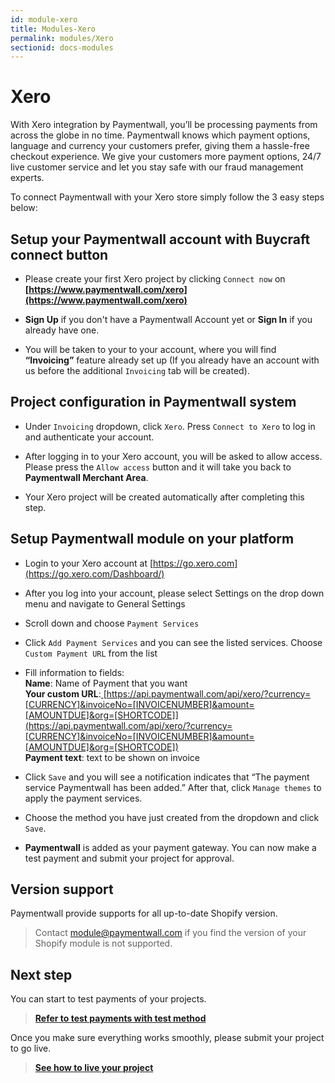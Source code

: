 ```yaml
---
id: module-xero
title: Modules-Xero
permalink: modules/Xero
sectionid: docs-modules
---
```


# Xero 

With Xero integration by Paymentwall, you’ll be processing payments from across the globe in no time. Paymentwall knows which payment options, language and currency your customers prefer, giving them a hassle-free checkout experience. We give your customers more payment options, 24/7 live customer service and let you stay safe with our fraud management experts.

To connect Paymentwall with your Xero store simply follow the 3 easy steps below:

## Setup your Paymentwall account with Buycraft connect button

* Please create your first Xero project by clicking ```Connect now``` on  **[https://www.paymentwall.com/xero](https://www.paymentwall.com/xero)** 

* **Sign Up** if you don't have a Paymentwall Account yet or **Sign In** if you already have one. 

* You will be taken to your to your account, where you will find **“Invoicing”** feature already set up (If you already have an account with us before the additional ```Invoicing``` tab will be created).

## Project configuration in Paymentwall system

* Under ```Invoicing``` dropdown, click ```Xero```. Press ```Connect to Xero``` to log in and authenticate your account. 

* After logging in to your Xero account, you will be asked to allow access. Please press the ```Allow access``` button and it will take you back to **Paymentwall Merchant Area**.

* Your Xero project will be created automatically after completing this step.

## Setup Paymentwall module on your platform

* Login to your Xero account at [https://go.xero.com](https://go.xero.com/Dashboard/) 

* After you log into your account, please select Settings on the drop down menu and navigate to General Settings

* Scroll down and choose ```Payment Services```

* Click ```Add Payment Services``` and you can see the listed services. Choose ```Custom Payment URL``` from the list

* Fill information to fields:
  <br>**Name**: Name of Payment that you want
  <br>**Your custom URL**:[ ](http://api-trunk.s.stuffio.com/api/xero/?currency=%5bCURRENCY%5d&invoiceNo=%5bINVOICENUMBER%5d&amount=%5bAMOUNTDUE%5d&org=%5bSHORTCODE)[https://api.paymentwall.com/api/xero/?currency=[CURRENCY]&invoiceNo=[INVOICENUMBER]&amount=[AMOUNTDUE]&org=[SHORTCODE]](https://api.paymentwall.com/api/xero/?currency=[CURRENCY]&invoiceNo=[INVOICENUMBER]&amount=[AMOUNTDUE]&org=[SHORTCODE])
  <br>**Payment text**: text to be shown on invoice 


* Click ```Save``` and you will see a notification indicates that “The payment service Paymentwall has been added.” After that, click ```Manage themes``` to apply the payment services.

* Choose the method you have just created from the dropdown and click ```Save```.

* **Paymentwall** is added as your payment gateway. You can now make a test payment and submit your project for approval.

## Version support

Paymentwall provide supports for all up-to-date Shopify version.

> Contact [module@paymentwall.com](mailto:module@paymentwall.com) if you find the version of your Shopify module is not supported.


## Next step

You can start to test payments of your projects.

> **[Refer to test payments with test method](/sandbox/test-payment)**

Once you make sure everything works smoothly, please submit your project to go live.

> **[See how to live your project](/go_live-home)**